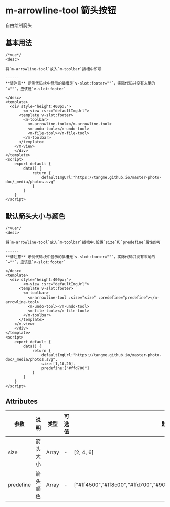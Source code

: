 # m-arrowline-tool 箭头按钮
自由绘制箭头

## 基本用法
```vue
/*vue*/
<desc>

将`m-arrowline-tool`放入`m-toolbar`插槽中即可

------
**请注意** 示例代码块中显示的插槽是`v-slot:footer=""`，实际代码并没有末尾的`=""`，应该是`v-slot:footer`

</desc>
<template>
  <div style="height:400px;">
	 	<m-view :src="defaultImgUrl">
      <template v-slot:footer>
        <m-toolbar>
          <m-arrowline-tool></m-arrowline-tool>
          <m-undo-tool></m-undo-tool>
          <m-file-tool></m-file-tool>
        </m-toolbar>
      </template>
    </m-view>
	</div>
</template>
<script>
	export default {
		data() {
			return {
				defaultImgUrl:"https://tangme.github.io/master-photo-doc/_media/photos.svg"
			}
		}
	}
</script>
```

## 默认箭头大小与颜色
```vue
/*vue*/
<desc>

将`m-arrowline-tool`放入`m-toolbar`插槽中,设置`size`和`predefine`属性即可

------
**请注意** 示例代码块中显示的插槽是`v-slot:footer=""`，实际代码并没有末尾的`=""`，应该是`v-slot:footer`

</desc>
<template>
  <div style="height:400px;">
	 	<m-view :src="defaultImgUrl">
      <template v-slot:footer>
        <m-toolbar>
          <m-arrowline-tool :size="size" :predefine="predefine"></m-arrowline-tool>
          <m-undo-tool></m-undo-tool>
          <m-file-tool></m-file-tool>
        </m-toolbar>
      </template>
    </m-view>
	</div>
</template>
<script>
	export default {
		data() {
			return {
				defaultImgUrl:"https://tangme.github.io/master-photo-doc/_media/photos.svg",
				size:[1,10,20],
				predefine:["#ffd700"]
			}
		}
	}
</script>
```

## Attributes
| 参数      | 说明     | 类型  | 可选值 | 默认值                                                       |
| --------- | -------- | ----- | ------ | ------------------------------------------------------------ |
| size      | 箭头大小 | Array | -      | [2, 4, 6]                                                    |
| predefine | 箭头颜色 | Array | -      | ["#ff4500","#ff8c00","#ffd700","#90ee90","#00ced1","#1e90ff","#c71585"] |